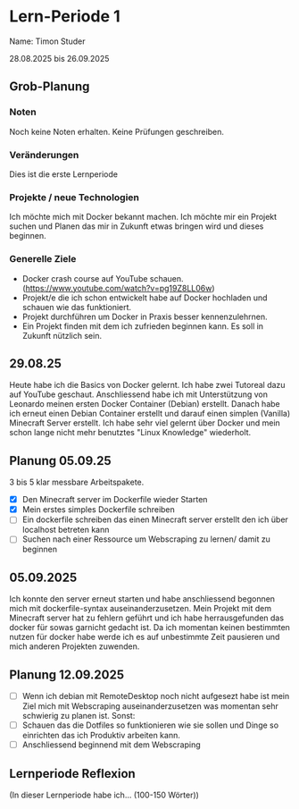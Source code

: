 # Lern-Periode 1
Name: Timon Studer

28.08.2025 bis 26.09.2025

## Grob-Planung
### Noten
Noch keine Noten erhalten. Keine Prüfungen geschreiben.

### Veränderungen
Dies ist die erste Lernperiode

### Projekte / neue Technologien
Ich möchte mich mit Docker bekannt machen. Ich möchte mir ein Projekt suchen und Planen das mir in Zukunft etwas bringen wird und dieses beginnen. 

### Generelle Ziele
- Docker crash course auf YouTube schauen. (https://www.youtube.com/watch?v=pg19Z8LL06w)
- Projekt/e die ich schon entwickelt habe auf Docker hochladen und schauen wie das funktioniert. 
- Projekt durchführen um Docker in Praxis besser kennenzulehrnen.
- Ein Projekt finden mit dem ich zufrieden beginnen kann. Es soll in Zukunft nützlich sein. 

## 29.08.25

Heute habe ich die Basics von Docker gelernt. Ich habe zwei Tutoreal dazu auf YouTube geschaut. Anschliessend habe ich mit Unterstützung von Leonardo meinen ersten Docker Container (Debian) erstellt. Danach habe ich erneut einen Debian Container erstellt und darauf einen simplen (Vanilla) Minecraft Server erstellt. 
Ich habe sehr viel gelernt über Docker und mein schon lange nicht mehr benutztes "Linux Knowledge" wiederholt. 

## Planung 05.09.25
3 bis 5 klar messbare Arbeitspakete.

- [X] Den Minecraft server im Dockerfile wieder Starten
- [X] Mein erstes simples Dockerfile schreiben
- [ ] Ein dockerfile schreiben das einen Minecraft server erstellt den ich über localhost betreten kann 
- [ ] Suchen nach einer Ressource um Webscraping zu lernen/ damit zu beginnen

## 05.09.2025

Ich konnte den server erneut starten und habe anschliessend begonnen mich mit dockerfile-syntax auseinanderzusetzen. Mein Projekt mit dem Minecraft server hat zu fehlern geführt und ich habe herrausgefunden das docker für sowas garnicht gedacht ist. Da ich momentan keinen bestimmten nutzen für docker habe werde ich es auf unbestimmte Zeit pausieren und mich anderen Projekten zuwenden. 

## Planung 12.09.2025

- [ ] Wenn ich debian mit RemoteDesktop noch nicht aufgesezt habe ist mein Ziel mich mit Webscraping auseinanderzusetzen was momentan sehr schwierig zu planen ist. 
Sonst:
- [ ] Schauen das die Dotfiles so funktionieren wie sie sollen und Dinge so einrichten das ich Produktiv arbeiten kann. 
- [ ] Anschliessend beginnend mit dem Webscraping 

## Lernperiode Reflexion
(In dieser Lernperiode habe ich... (100-150 Wörter))

